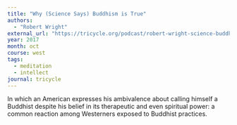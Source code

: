 ```yaml
---
title: "Why (Science Says) Buddhism is True"
authors:
  - "Robert Wright"
external_url: "https://tricycle.org/podcast/robert-wright-science-buddhism/"
year: 2017
month: oct
course: west
tags:
  - meditation
  - intellect
journal: tricycle
---
```


In which an American expresses his ambivalence about calling himself a Buddhist despite his belief in its therapeutic and even spiritual power: a common reaction among Westerners exposed to Buddhist practices.
